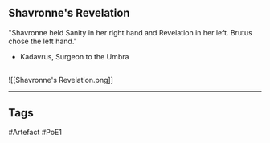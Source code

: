 ## Shavronne's Revelation
"Shavronne held Sanity in her right
hand and Revelation in her left.
Brutus chose the left hand."
- Kadavrus, Surgeon to the Umbra
##
![[Shavronne's Revelation.png]]

---
## Tags
#Artefact
#PoE1
